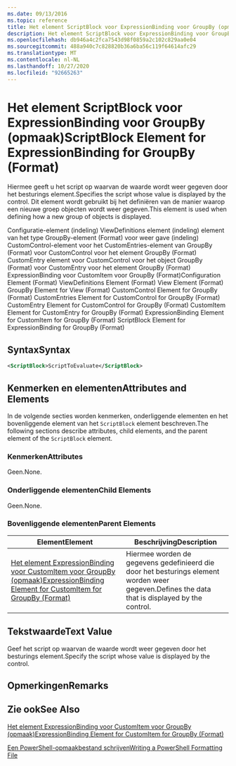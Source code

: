 ```yaml
---
ms.date: 09/13/2016
ms.topic: reference
title: Het element ScriptBlock voor ExpressionBinding voor GroupBy (opmaak)
description: Het element ScriptBlock voor ExpressionBinding voor GroupBy (opmaak)
ms.openlocfilehash: db946a4c2fca7543d98f0859a2c102c829aa0e04
ms.sourcegitcommit: 488a940c7c828820b36a6ba56c119f64614afc29
ms.translationtype: MT
ms.contentlocale: nl-NL
ms.lasthandoff: 10/27/2020
ms.locfileid: "92665263"
---
```

# <a name="scriptblock-element-for-expressionbinding-for-groupby-format"></a><span data-ttu-id="ad19e-103">Het element ScriptBlock voor ExpressionBinding voor GroupBy (opmaak)</span><span class="sxs-lookup"><span data-stu-id="ad19e-103">ScriptBlock Element for ExpressionBinding for GroupBy (Format)</span></span>

<span data-ttu-id="ad19e-104">Hiermee geeft u het script op waarvan de waarde wordt weer gegeven door het besturings element.</span><span class="sxs-lookup"><span data-stu-id="ad19e-104">Specifies the script whose value is displayed by the control.</span></span> <span data-ttu-id="ad19e-105">Dit element wordt gebruikt bij het definiëren van de manier waarop een nieuwe groep objecten wordt weer gegeven.</span><span class="sxs-lookup"><span data-stu-id="ad19e-105">This element is used when defining how a new group of objects is displayed.</span></span>

<span data-ttu-id="ad19e-106">Configuratie-element (indeling) ViewDefinitions element (indeling) element van het type GroupBy-element (Format) voor weer gave (indeling) CustomControl-element voor het CustomEntries-element van GroupBy (Format) voor CustomControl voor het element GroupBy (Format) CustomEntry element voor CustomControl voor het object GroupBy (Format) voor CustomEntry voor het element GroupBy (Format) ExpressionBinding voor CustomItem voor GroupBy (Format)</span><span class="sxs-lookup"><span data-stu-id="ad19e-106">Configuration Element (Format) ViewDefinitions Element (Format) View Element (Format) GroupBy Element for View (Format) CustomControl Element for GroupBy (Format) CustomEntries Element for CustomControl for GroupBy (Format) CustomEntry Element for CustomControl for GroupBy (Format) CustomItem Element for CustomEntry for GroupBy (Format) ExpressionBinding Element for CustomItem for GroupBy (Format) ScriptBlock Element for ExpressionBinding for GroupBy (Format)</span></span>

## <a name="syntax"></a><span data-ttu-id="ad19e-107">Syntax</span><span class="sxs-lookup"><span data-stu-id="ad19e-107">Syntax</span></span>

```xml
<ScriptBlock>ScriptToEvaluate</ScriptBlock>
```

## <a name="attributes-and-elements"></a><span data-ttu-id="ad19e-108">Kenmerken en elementen</span><span class="sxs-lookup"><span data-stu-id="ad19e-108">Attributes and Elements</span></span>

<span data-ttu-id="ad19e-109">In de volgende secties worden kenmerken, onderliggende elementen en het bovenliggende element van het `ScriptBlock` element beschreven.</span><span class="sxs-lookup"><span data-stu-id="ad19e-109">The following sections describe attributes, child elements, and the parent element of the `ScriptBlock` element.</span></span>

### <a name="attributes"></a><span data-ttu-id="ad19e-110">Kenmerken</span><span class="sxs-lookup"><span data-stu-id="ad19e-110">Attributes</span></span>

<span data-ttu-id="ad19e-111">Geen.</span><span class="sxs-lookup"><span data-stu-id="ad19e-111">None.</span></span>

### <a name="child-elements"></a><span data-ttu-id="ad19e-112">Onderliggende elementen</span><span class="sxs-lookup"><span data-stu-id="ad19e-112">Child Elements</span></span>

<span data-ttu-id="ad19e-113">Geen.</span><span class="sxs-lookup"><span data-stu-id="ad19e-113">None.</span></span>

### <a name="parent-elements"></a><span data-ttu-id="ad19e-114">Bovenliggende elementen</span><span class="sxs-lookup"><span data-stu-id="ad19e-114">Parent Elements</span></span>

|<span data-ttu-id="ad19e-115">Element</span><span class="sxs-lookup"><span data-stu-id="ad19e-115">Element</span></span>|<span data-ttu-id="ad19e-116">Beschrijving</span><span class="sxs-lookup"><span data-stu-id="ad19e-116">Description</span></span>|
|-------------|-----------------|
|[<span data-ttu-id="ad19e-117">Het element ExpressionBinding voor CustomItem voor GroupBy (opmaak)</span><span class="sxs-lookup"><span data-stu-id="ad19e-117">ExpressionBinding Element for CustomItem for GroupBy (Format)</span></span>](./expressionbinding-element-for-customitem-for-groupby-format.md)|<span data-ttu-id="ad19e-118">Hiermee worden de gegevens gedefinieerd die door het besturings element worden weer gegeven.</span><span class="sxs-lookup"><span data-stu-id="ad19e-118">Defines the data that is displayed by the control.</span></span>|

## <a name="text-value"></a><span data-ttu-id="ad19e-119">Tekstwaarde</span><span class="sxs-lookup"><span data-stu-id="ad19e-119">Text Value</span></span>

<span data-ttu-id="ad19e-120">Geef het script op waarvan de waarde wordt weer gegeven door het besturings element.</span><span class="sxs-lookup"><span data-stu-id="ad19e-120">Specify the script whose value is displayed by the control.</span></span>

## <a name="remarks"></a><span data-ttu-id="ad19e-121">Opmerkingen</span><span class="sxs-lookup"><span data-stu-id="ad19e-121">Remarks</span></span>

## <a name="see-also"></a><span data-ttu-id="ad19e-122">Zie ook</span><span class="sxs-lookup"><span data-stu-id="ad19e-122">See Also</span></span>

[<span data-ttu-id="ad19e-123">Het element ExpressionBinding voor CustomItem voor GroupBy (opmaak)</span><span class="sxs-lookup"><span data-stu-id="ad19e-123">ExpressionBinding Element for CustomItem for GroupBy (Format)</span></span>](./expressionbinding-element-for-customitem-for-groupby-format.md)

[<span data-ttu-id="ad19e-124">Een PowerShell-opmaakbestand schrijven</span><span class="sxs-lookup"><span data-stu-id="ad19e-124">Writing a PowerShell Formatting File</span></span>](./writing-a-powershell-formatting-file.md)
